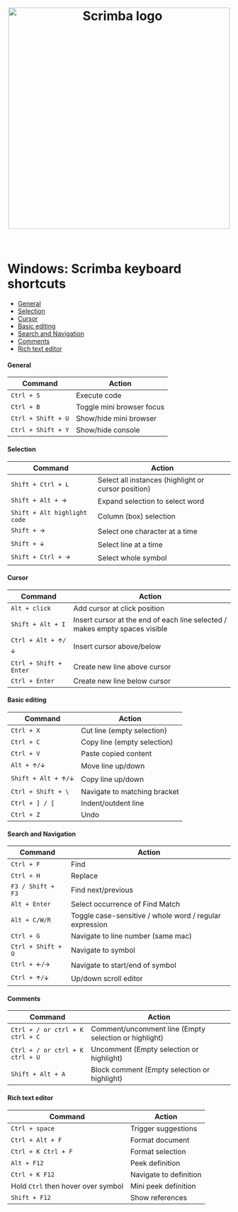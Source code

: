 <h1 align="center">
	<a href="https://scrimba.com/"><img src="https://i.postimg.cc/02tKBTwD/blue.png" width="500" alt="Scrimba logo"></a>
	<br>
<br>
</h1>

# Windows: Scrimba keyboard shortcuts

- [General](#general)
- [Selection](#selection)
- [Cursor](#cursor)
- [Basic editing](#basic)
- [Search and Navigation](#search)
- [Comments](#comments)
- [Rich text editor](#rich-text)

#### <a name="general">General</a>
| Command | Action |
| --- | --- |
| `Ctrl + S` | Execute code |
| `Ctrl + B` | Toggle mini browser focus |
| `Ctrl + Shift + U` | Show/hide mini browser |
| `Ctrl + Shift + Y` | Show/hide console|

#### <a name="selection">Selection</a>
| Command | Action |
| --- | --- |
| `Shift + Ctrl + L` | Select all instances (highlight or cursor position) |
| `Shift + Alt + 🡪` | Expand selection to select word |
| `Shift + Alt highlight code` | Column (box) selection |
| `Shift + 🡪` | Select one character at a time |
| `Shift + 🡫` | Select line at a time |
| `Shift + Ctrl + 🡪` | Select whole symbol |

#### <a name="cursor">Cursor</a>
| Command | Action |
| --- | --- |
| `Alt + click` | Add cursor at click position |
| `Shift + Alt + I` | Insert cursor at the end of each line selected / makes empty spaces visible |
| `Ctrl + Alt + 🡩/🡫` | Insert cursor above/below |
| `Ctrl + Shift + Enter` | Create new line above cursor |
| `Ctrl + Enter` | Create new line below cursor |

#### <a name="basic">Basic editing</a>
| Command | Action |
| --- | --- |
| `Ctrl + X` | Cut line (empty selection) |
| `Ctrl + C` | Copy line (empty selection) |
| `Ctrl + V` | Paste copied content |
| `Alt + 🡩/🡫` | Move line up/down |
| `Shift + Alt + 🡩/🡫` | Copy line up/down |
| `Ctrl + Shift + \` | Navigate to matching bracket |
| `Ctrl + ] / [` | Indent/outdent line |
| `Ctrl + Z` | Undo |

#### <a name="search">Search and Navigation</a>
| Command | Action |
| --- | --- |
| `Ctrl + F` | Find |
| `Ctrl + H` | Replace |
| `F3 / Shift + F3` | Find next/previous |
| `Alt + Enter` | Select occurrence of Find Match|
| `Alt + C/W/R` | Toggle case-sensitive / whole word / regular expression |
| `Ctrl + G` | Navigate to line number (same mac) |
| `Ctrl + Shift + O` | Navigate to symbol |
| `Ctrl + 🡨/🡪` | Navigate to start/end of symbol |
| `Ctrl + 🡩/🡫` | Up/down scroll editor |

#### <a name="comments">Comments</a>
| Command | Action |
| --- | --- |
| `Ctrl + / or ctrl + K ctrl + C` | Comment/uncomment line (Empty selection or highlight) |
| `Ctrl + / or ctrl + K ctrl + U` | Uncomment (Empty selection or highlight) |
| `Shift + Alt + A` | Block comment (Empty selection or highlight)|

#### <a name="rich-text">Rich text editor</a>
| Command | Action |
| --- | --- |
| `Ctrl + space` | Trigger suggestions |
| `Ctrl + Alt + F` | Format document |
| `Ctrl + K Ctrl + F` | Format selection |
| `Alt + F12` | Peek definition |
| `Ctrl + K F12` | Navigate to definition |
| Hold `Ctrl` then hover over symbol | Mini peek definition |
| `Shift + F12` | Show references |

